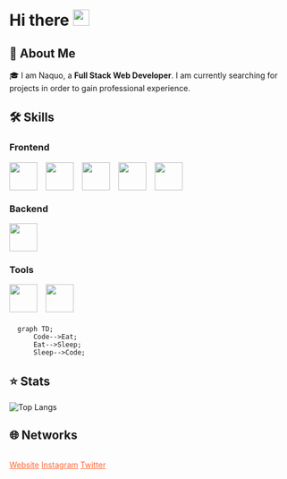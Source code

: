 # Hi there <img src="https://media.giphy.com/media/hvRJCLFzcasrR4ia7z/giphy.gif" width="29px" height="29px">

## 🚀 About Me

🎓 I am Naquo, a **Full Stack Web Developer**. I am currently searching for projects in order to gain professional experience.

## 🛠️ Skills

### Frontend

<div style="display:flex;
gap:15px;" >
  <img  src="https://cdn.jsdelivr.net/gh/devicons/devicon/icons/html5/html5-original.svg" width="50px" />
  <img  src="https://cdn.jsdelivr.net/gh/devicons/devicon/icons/css3/css3-plain-wordmark.svg" width="50px" />
  <img  src="https://cdn.jsdelivr.net/gh/devicons/devicon/icons/sass/sass-original.svg" width="50px" />
  <img  src="https://cdn.jsdelivr.net/gh/devicons/devicon/icons/javascript/javascript-original.svg" width="50px" />
  <img  src="https://cdn.jsdelivr.net/gh/devicons/devicon/icons/react/react-original.svg" width="50px" />
</div>

### Backend

<div style="display:flex;
gap:15px;" >
  <img src="https://cdn.jsdelivr.net/gh/devicons/devicon/icons/django/django-plain-wordmark.svg" width="50px" />
</div>

### Tools

<div style="display:flex;
gap:15px;" >
  <img src="https://cdn.jsdelivr.net/gh/devicons/devicon/icons/git/git-original.svg" width="50px" />
  <img src="https://cdn.jsdelivr.net/gh/devicons/devicon/icons/vscode/vscode-original.svg" width="50px" />
</div>

###

```mermaid
  graph TD;
      Code-->Eat;
      Eat-->Sleep;
      Sleep-->Code;
```

## ⭐ Stats

![Top Langs](https://github-readme-stats.vercel.app/api/top-langs/?username=naquodev&hide_progress=true)

## 🌐 Networks
<div style="display:flex;
gap:15px; flex-direction:column;" >
 
  <a style="color:#ff6736;" href="https://naquodev.com" >Website</a>
  <a style="color:#ff6736;" href="https://www.instagram.com/naquodev" >Instagram</a>
  <a style="color:#ff6736;" href="https://twitter.com/naquodev" >Twitter</a>
</div>
